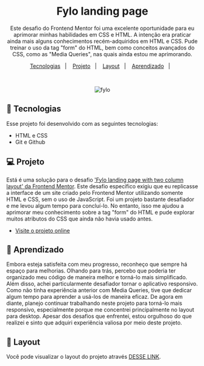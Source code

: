 <h1 align="center"> Fylo landing page  </h1>

<p align="center">
Este desafio do Frontend Mentor foi uma excelente oportunidade para eu aprimorar minhas habilidades em CSS e HTML. A intenção era praticar ainda mais alguns conhecimentos recém-adquiridos em HTML e CSS. Pude treinar o uso da tag "form" do HTML, bem como conceitos avançados do CSS, como as "Media Queries", nas quais ainda estou me aprimorando.<br/>

</p>

<p align="center">
  <a href="#-tecnologias">Tecnologias</a>&nbsp;&nbsp;&nbsp;|&nbsp;&nbsp;&nbsp;
  <a href="#-projeto">Projeto</a>&nbsp;&nbsp;&nbsp;|&nbsp;&nbsp;&nbsp;
  <a href="#-layout">Layout</a>&nbsp;&nbsp;&nbsp;|&nbsp;&nbsp;&nbsp;
  <a href="#-aprendizado">Aprendizado</a>&nbsp;&nbsp;&nbsp;|&nbsp;&nbsp;&nbsp;
 
</p>


<br>

<p align="center">
  <img alt="fylo" src= "https://user-images.githubusercontent.com/118849369/222341300-ac94a0c1-803f-4bc9-8071-fd38b241fc84.jpg">
</p>

## 🚀 Tecnologias

Esse projeto foi desenvolvido com as seguintes tecnologias:

- HTML e CSS
- Git e Github

## 💻 Projeto

Está é uma solução para o desafio ['Fylo landing page with two column layout' da Frontend Mentor](https://www.frontendmentor.io/challenges/fylo-landing-page-with-two-column-layout-5ca5ef041e82137ec91a50f5/hub). Este desafio específico exigiu que eu replicasse a interface de um site criado pelo Frontend Mentor utilizando somente HTML e CSS, sem o uso de JavaScript. Foi um projeto bastante desafiador e me levou algum tempo para concluí-lo. No entanto, isso me ajudou a aprimorar meu conhecimento sobre a tag "form" do HTML e pude explorar muitos atributos do CSS que ainda não havia usado antes.

- [Visite o projeto online](https://recioes.github.io/fylo-landingpage/)

## 📝 Aprendizado

Embora esteja satisfeita com meu progresso, reconheço que sempre há espaço para melhorias. Olhando para trás, percebo que poderia ter organizado meu código de maneira melhor e torná-lo mais simplificado. Além disso, achei particularmente desafiador tornar o aplicativo responsivo. Como não tinha experiência anterior com Media Queries, tive que dedicar algum tempo para aprender a usá-los de maneira eficaz. De agora em diante, planejo continuar trabalhando neste projeto para torná-lo mais responsivo, especialmente porque me concentrei principalmente no layout para desktop. Apesar dos desafios que enfrentei, estou orgulhoso do que realizei e sinto que adquiri experiência valiosa por meio deste projeto.

## 🔖 Layout

Você pode visualizar o layout do projeto através [DESSE LINK](https://user-images.githubusercontent.com/118849369/222341300-ac94a0c1-803f-4bc9-8071-fd38b241fc84.jpg). 
